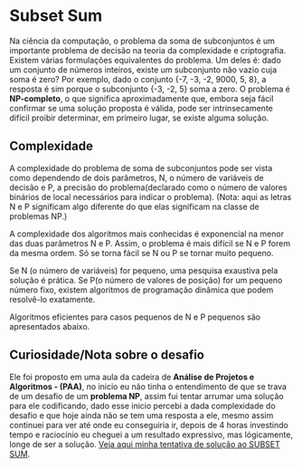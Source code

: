 # Subset Sum

Na ciência da computação, o problema da soma de subconjuntos é um importante problema de decisão na teoria da complexidade e criptografia. Existem várias formulações equivalentes do problema. Um deles é: dado um conjunto de números inteiros, existe um subconjunto não vazio cuja soma é zero? Por exemplo, dado o conjunto {-7, -3, -2, 9000, 5, 8}, a resposta é sim porque o subconjunto {-3, -2, 5} soma a zero. O problema é **NP-completo**, o que significa aproximadamente que, embora seja fácil confirmar se uma solução proposta é válida, pode ser intrinsecamente difícil proibir determinar, em primeiro lugar, se existe alguma solução.

## Complexidade

A complexidade do problema de soma de subconjuntos pode ser vista como dependendo de dois parâmetros, N, o número de variáveis ​​de decisão e P, a precisão do problema(declarado como o número de valores binários de local necessários para indicar o problema). (Nota: aqui as letras N e P significam algo diferente do que elas significam na classe de problemas NP.)

A complexidade dos algoritmos mais conhecidas é exponencial na menor das duas parâmetros N e P. Assim, o problema é mais difícil se N e P forem da mesma ordem. Só se torna fácil se N ou P se tornar muito pequeno.

Se N (o número de variáveis) for pequeno, uma pesquisa exaustiva pela solução é prática. Se P(o número de valores de posição) for um pequeno número fixo, existem algoritmos de programação dinâmica que podem resolvê-lo exatamente.

Algoritmos eficientes para casos pequenos de N e P pequenos são apresentados abaixo.

## Curiosidade/Nota sobre o desafio

Ele foi proposto em uma aula da cadeira de **Análise de Projetos e Algoritmos - (PAA)**, no inicio eu não tinha o entendimento de que se trava de um desafio de um **problema NP**, assim fui tentar arrumar uma solução para ele codificando, dado esse inicio percebi a dada complexidade do desafio e que hoje ainda não se tem uma resposta a ele, mesmo assim continuei para ver até onde eu conseguiria ir, depois de 4 horas investindo tempo e raciocínio eu cheguei a um resultado expressivo, mas lógicamente, longe de ser a solução. [Veja aqui minha tentativa de solução ao SUBSET SUM](https://github.com/ericrodriguesfer/Academico/blob/master/computacao/subset_sum/subset_sum.c).